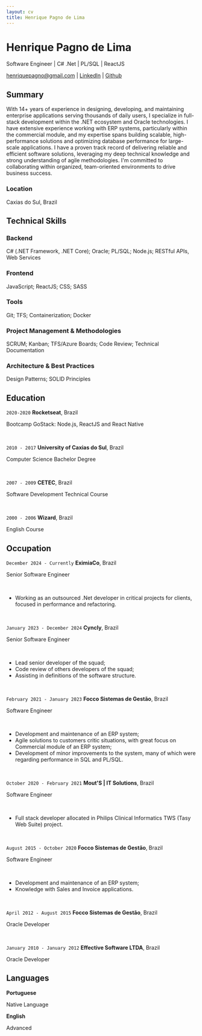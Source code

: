 ```yaml
---
layout: cv
title: Henrique Pagno de Lima
---
```

# Henrique Pagno de Lima
Software Engineer | C# .Net | PL/SQL | ReactJS

<div id="webaddress">
<a href="mailto:henriquepagno@gmail.com">henriquepagno@gmail.com</a>
| <a href="https://linkedin.com/in/henrique-pagno-de-lima/?locale=en_US">LinkedIn</a>
| <a href="https://github.com/henriquepagno/">Github</a>
</div>


## Summary

With 14+ years of experience in designing, developing, and maintaining enterprise applications serving thousands of daily users, I specialize in full-stack development within the .NET ecosystem and Oracle technologies. I have extensive experience working with ERP systems, particularly within the commercial module, and my expertise spans building scalable, high-performance solutions and optimizing database performance for large-scale applications. I have a proven track record of delivering reliable and efficient software solutions, leveraging my deep technical knowledge and strong understanding of agile methodologies. I'm committed to collaborating within organized, team-oriented environments to drive business success.


### Location

Caxias do Sul, Brazil


## Technical Skills


### Backend

C# (.NET Framework, .NET Core); Oracle; PL/SQL; Node.js; RESTful APIs, Web Services

### Frontend

JavaScript; ReactJS; CSS; SASS

### Tools

Git; TFS; Containerization; Docker

### Project Management & Methodologies

SCRUM; Kanban; TFS/Azure Boards; Code Review; Technical Documentation

### Architecture & Best Practices

Design Patterns; SOLID Principles


## Education

`2020-2020`
__Rocketseat__, Brazil

Bootcamp GoStack: Node.js, ReactJS and React Native

<br/>

`2010 - 2017`
__University of Caxias do Sul__, Brazil

Computer Science Bachelor Degree

<br/>

`2007 - 2009`
__CETEC__, Brazil

Software Development Technical Course

<br/>

`2000 - 2006`
__Wizard__, Brazil

English Course


## Occupation

`December 2024 - Currently`
__EximiaCo__, Brazil

Senior Software Engineer

<br/>

- Working as an outsourced .Net developer in critical projects for clients, focused in performance and refactoring.

<br/>

`January 2023 - December 2024`
__Cyncly__, Brazil

Senior Software Engineer

<br/>

- Lead senior developer of the squad;
- Code review of others developers of the squad;
- Assisting in definitions of the software structure.

<br/>

`February 2021 - January 2023`
__Focco Sistemas de Gestão__, Brazil

Software Engineer

<br/>

- Development and maintenance of an ERP system;
- Agile solutions to customers critic situations, with great focus on
Commercial module of an ERP system;
- Development of minor improvements to the system, many of which
were regarding performance in SQL and PL/SQL.

<br/>

`October 2020 - February 2021`
__Mout'S | IT Solutions__, Brazil

Software Engineer

<br/>

- Full stack developer allocated in Philips Clinical Informatics TWS (Tasy Web Suite) project.

<br/>

`August 2015 - October 2020`
__Focco Sistemas de Gestão__, Brazil

Software Engineer

<br/>

- Development and maintenance of an ERP system;
- Knowledge with Sales and Invoice applications.

<br/>

`April 2012 - August 2015`
__Focco Sistemas de Gestão__, Brazil

Oracle Developer

<br/>

`January 2010 - January 2012`
__Effective Software LTDA__, Brazil

Oracle Developer


## Languages

__Portuguese__

Native Language

__English__

Advanced


<!-- ### Footer

Last updated: Jan 2025 -->


